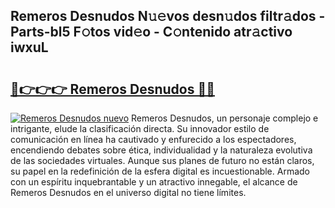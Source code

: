 ## Remeros Desnudos N𝚞𝚎vos desn𝚞dos filtr𝚊dos - Parts-bl5 F𝚘tos vid𝚎o - C𝚘ntenido atr𝚊ctivo iwxuL

# <h2><a href="http://mbcbol.tromn.icu/?c=Remeros+Desnudos">🔗👉👉👉 Remeros Desnudos 🔗🔗</a></h2>

[![Remeros Desnudos nuevo](https://i.imgur.com/pEAQMta.gif)](http://mbcbol.tromn.icu/?c=Remeros+Desnudos)
Remeros Desnudos, un personaje complejo e intrigante, elude la clasificación directa. Su innovador estilo de comunicación en línea ha cautivado y enfurecido a los espectadores, encendiendo debates sobre ética, individualidad y la naturaleza evolutiva de las sociedades virtuales. Aunque sus planes de futuro no están claros, su papel en la redefinición de la esfera digital es incuestionable. Armado con un espíritu inquebrantable y un atractivo innegable, el alcance de Remeros Desnudos en el universo digital no tiene límites.
